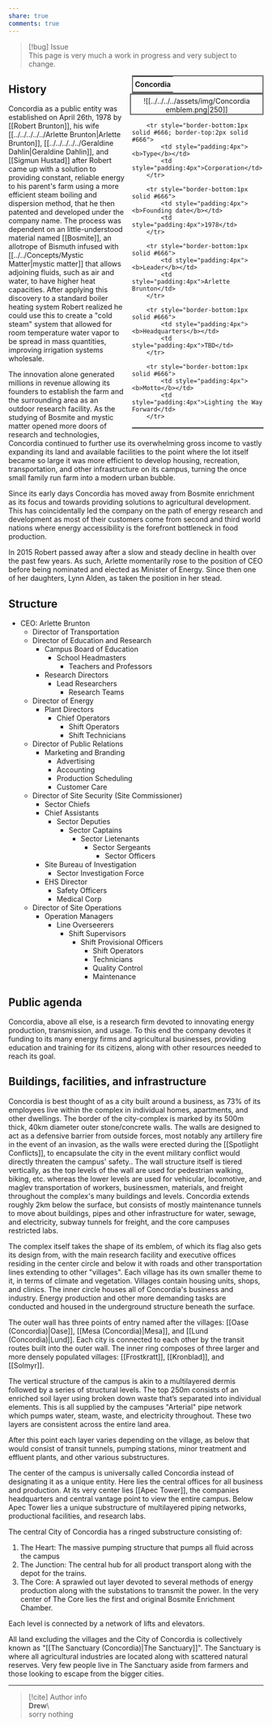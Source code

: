 ```yaml
---  
share: true  
comments: true  
---  
```

> [!bug] Issue  
> This page is very much a work in progress and very subject to change.  
  
<div style="float:right; clear:right; width:260px; margin:0 0 0 14; border-collapse:collapse">  
  <table style="float:right; clear:right; width:260px; margin:0 0 0 14; border:2px solid #666; line-height:1.5; border-collapse:collapse; font-size:smaller">  
	<tr>  
		<th colspan="2" style="border-bottom:2px solid #666; font-size:larger; padding:4px; text-align:center">Concordia</th>  
	</tr></table>  
  </div>  
  
  <span align="center" style="float:right; clear:right; width:260px; margin:0 0 0 14; padding:4 0 0 0; border:2px solid #666; border-collapse:collapse">![[../../../../assets/img/Concordia emblem.png|250]]</span>  
    
  <div style="float:right; clear:right; width:260px; margin:0 0 0 14; border-collapse:collapse">  
    <table style="float:right; clear:right; width:260px; margin:0 0 7 14; border:2px solid #666; border-top:1px solid #666; line-height:1.5; border-collapse:collapse; font-size:smaller">  
    
		<tr style="border-bottom:1px solid #666; border-top:2px solid #666">  
			<td style="padding:4px"><b>Type</b></td>  
			<td style="padding:4px">Corporation</td>  
		</tr>  
	  
		<tr style="border-bottom:1px solid #666">  
			<td style="padding:4px"><b>Founding date</b></td>  
			<td style="padding:4px">1978</td>  
		</tr>  
		  
		<tr style="border-bottom:1px solid #666">  
			<td style="padding:4px"><b>Leader</b></td>  
			<td style="padding:4px">Arlette Brunton</td>  
		</tr>  
	  
		<tr style="border-bottom:1px solid #666">  
			<td style="padding:4px"><b>Headquarters</b></td>  
			<td style="padding:4px">TBD</td>  
		</tr>  
	  
		<tr style="border-bottom:1px solid #666">  
			<td style="padding:4px"><b>Motto</b></td>  
			<td style="padding:4px">Lighting the Way Forward</td>  
		</tr>  
	  
  </table>  
</div>  
  
## History  
  
Concordia as a public entity was established on April 26th, 1978 by [[Robert Brunton]], his wife [[../../../../../Arlette Brunton|Arlette Brunton]], [[../../../../../Geraldine Dahlin|Geraldine Dahlin]], and [[Sigmun Hustad]] after Robert came up with a solution to providing constant, reliable energy to his parent's farm using a more efficient steam boiling and dispersion method, that he then patented and developed under the company name. The process was dependent on an little-understood material named [[Bosmite]], an allotrope of Bismuth infused with [[../../Concepts/Mystic Matter|mystic matter]] that allows adjoining fluids, such as air and water, to have higher heat capacities. After applying this discovery to a standard boiler heating system Robert realized he could use this to create a "cold steam" system that allowed for room temperature water vapor to be spread in mass quantities, improving irrigation systems wholesale.    
  
The innovation alone generated millions in revenue allowing its founders to establish the farm and the surrounding area as an outdoor research facility. As the studying of Bosmite and mystic matter opened more doors of research and technologies, Concordia continued to further use its overwhelming gross income to vastly expanding its land and available facilities to the point where the lot itself became so large it was more efficient to develop housing, recreation, transportation, and other infrastructure on its campus, turning the once small family run farm into a modern urban bubble.    
  
Since its early days Concordia has moved away from Bosmite enrichment as its focus and towards providing solutions to agricultural development. This has coincidentally led the company on the path of energy research and development as most of their customers come from second and third world nations where energy accessibility is the forefront bottleneck in food production.    
  
In 2015 Robert passed away after a slow and steady decline in health over the past few years. As such, Arlette momentarily rose to the position of CEO before being nominated and elected as Minister of Energy. Since then one of her daughters, Lynn Alden, as taken the position in her stead.  
  
## Structure   
  
- CEO: Arlette Brunton  
	- Director of Transportation  
	- Director of Education and Research  
		- Campus Board of Education  
			- School Headmasters  
				- Teachers and Professors   
		- Research Directors   
			- Lead Researchers   
				- Research Teams   
	- Director of Energy   
		- Plant Directors   
			- Chief Operators   
				- Shift Operators   
				- Shift Technicians    
	- Director of Public Relations   
		- Marketing and Branding   
			- Advertising   
			- Accounting   
			- Production Scheduling   
			- Customer Care   
	- Director of Site Security (Site Commissioner)   
		- Sector Chiefs   
		- Chief Assistants   
			- Sector Deputies   
				- Sector Captains   
					- Sector Lietenants   
						- Sector Sergeants   
							- Sector Officers   
		- Site Bureau of Investigation   
			- Sector Investigation Force   
		- EHS Director   
			- Safety Officers   
			- Medical Corp   
	- Director of Site Operations   
		- Operation Managers   
			- Line Overseerers   
				- Shift Supervisors   
					- Shift Provisional Officers   
						- Shift Operators   
						- Technicians    
						- Quality Control   
						- Maintenance  
  
## Public agenda  
  
Concordia, above all else, is a research firm devoted to innovating energy production, transmission, and usage. To this end the company devotes it funding to its many energy firms and agricultural businesses, providing education and training for its citizens, along with other resources needed to reach its goal.  
  
## Buildings, facilities, and infrastructure  
  
Concordia is best thought of as a city built around a business, as 73% of its employees live within the complex in individual homes, apartments, and other dwellings. The border of the city-complex is marked by its 500m thick, 40km diameter outer stone/concrete walls. The walls are designed to act as a defensive barrier from outside forces, most notably any artillery fire in the event of an invasion, as the walls were erected during the [[Spotlight Conflicts]], to encapsulate the city in the event military conflict would directly threaten the campus' safety.. The wall structure itself is tiered vertically, as the top levels of the wall are used for pedestrian walking, biking, etc. whereas the lower levels are used for vehicular, locomotive, and maglev transportation of workers, businessmen, materials, and freight throughout the complex's many buildings and levels. Concordia extends roughly 2km below the surface, but consists of mostly maintenance tunnels to move about buildings, pipes and other infrastructure for water, sewage, and electricity, subway tunnels for freight, and the core campuses restricted labs.    
  
The complex itself takes the shape of its emblem, of which its flag also gets its design from, with the main research facility and executive offices residing in the center circle and below it with roads and other transportation lines extending to other "villages". Each village has its own smaller theme to it, in terms of climate and vegetation. Villages contain housing units, shops, and clinics. The inner circle houses all of Concordia's business and industry. Energy production and other more demanding tasks are conducted and housed in the underground structure beneath the surface.    
  
The outer wall has three points of entry named after the villages: [[Oase (Concordia)|Oase]], [[Mesa (Concordia)|Mesa]], and [[Lund (Concordia)|Lund]]. Each city is connected to each other by the transit routes built into the outer wall. The inner ring composes of three larger and more densely populated villages: [[Frostkratt]], [[Kronblad]], and [[Solmyr]].    
  
The vertical structure of the campus is akin to a multilayered dermis followed by a series of structural levels. The top 250m consists of an enriched soil layer using broken down waste that’s separated into individual elements. This is all supplied by the campuses "Arterial" pipe network which pumps water, steam, waste, and electricity throughout. These two layers are consistent across the entire land area.   
  
After this point each layer varies depending on the village, as below that would consist of transit tunnels, pumping stations, minor treatment and effluent plants, and other various substructures.    
  
The center of the campus is universally called Concordia instead of designating it as a unique entity. Here lies the central offices for all business and production. At its very center lies [[Apec Tower]], the companies headquarters and central vantage point to view the entire campus. Below Apec Tower lies a unique substructure of multilayered piping networks, productional facilities, and research labs.   
  
The central City of Concordia has a ringed substructure consisting of:   
  
1.  The Heart: The massive pumping structure that pumps all fluid across the campus   
2.  The Junction: The central hub for all product transport along with the depot for the trains.   
3.  The Core: A sprawled out layer devoted to several methods of energy production along with the substations to transmit the power. In the very center of The Core lies the first and original Bosmite Enrichment Chamber.    
  
Each level is connected by a network of lifts and elevators.    
  
All land excluding the villages and the City of Concordia is collectively known as "[[The Sanctuary (Concordia)|The Sanctuary]]". The Sanctuary is where all agricultural industries are located along with scattered natural reserves. Very few people live in The Sanctuary aside from farmers and those looking to escape from the bigger cities.  
  
-----  
> [!cite] Author info  
> **Drew**\  
> sorry nothing